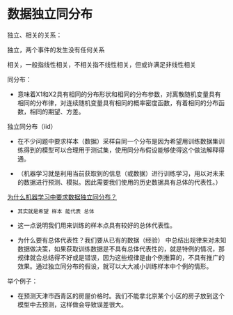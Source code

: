 # 数据独立同分布

独立、相关的关系：

独立，两个事件的发生没有任何关系

相关，一般指线性相关，不相关指不线性相关，但或许满足非线性相关

同分布：

*   意味着X1和X2具有相同的分布形状和相同的分布参数，对离散随机变量具有相同的分布律，对连续随机变量具有相同的概率密度函数，有着相同的分布函数，相同的期望、方差。

独立同分布（iid）

*   在不少问题中要求样本（数据）采样自同一个分布是因为希望用训练数据集训练得到的模型可以合理用于测试集，使用同分布假设能够使得这个做法解释得通。

*   （机器学习就是利用当前获取到的信息（或数据）进行训练学习，用以对未来的数据进行预测、模拟。因此需要我们使用的历史数据具有总体的代表性。）

 



[为什么机器学习中要求数据独立同分布？](https://www.zhihu.com/question/41222495)

* `其实就是希望 样本 能代表 总体`


* 这一点说明我们用来训练的样本点具有较好的总体代表性。

*   为什么要有总体代表性？我们要从已有的数据（经验） 中总结出规律来对未知数据做决策，如果获取训练数据是不具有总体代表性的，就是特例的情况，那规律就会总结得不好或是错误，因为这些规律是由个例推算的，不具有推广的效果。通过独立同分布的假设，就可以大大减小训练样本中个例的情形。


举个例子：

* 在预测天津市西青区的房屋价格时。我们不能拿北京某个小区的房子放到这个模型中去预测，这样做会导致误差很大。